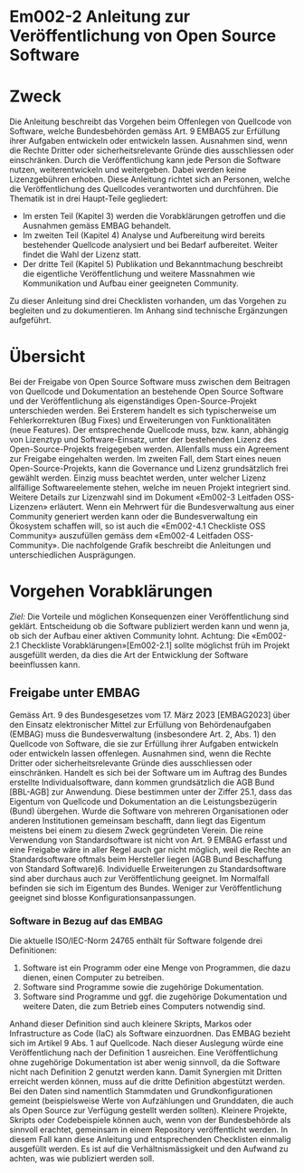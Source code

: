 # Em002-2 Anleitung zur Veröffentlichung von Open Source Software

# Zweck
Die Anleitung beschreibt das Vorgehen beim Offenlegen von Quellcode von Software, welche Bundesbehörden gemäss Art. 9 EMBAG5 zur Erfüllung ihrer Aufgaben entwickeln oder entwickeln lassen. Ausnahmen sind, wenn die Rechte Dritter oder sicherheitsrelevante Gründe dies ausschliessen oder einschränken. Durch die Veröffentlichung kann jede Person die Software nutzen, weiterentwickeln und weitergeben. Dabei werden keine Lizenzgebühren erhoben.
Diese Anleitung richtet sich an Personen, welche die Veröffentlichung des Quellcodes verantworten und durchführen.
Die Thematik ist in drei Haupt-Teile gegliedert:
* Im ersten Teil (Kapitel 3) werden die Vorabklärungen getroffen und die Ausnahmen gemäss EMBAG behandelt.
* Im zweiten Teil (Kapitel 4) Analyse und Aufbereitung wird bereits bestehender Quellcode analysiert und bei Bedarf aufbereitet. Weiter findet die Wahl der Lizenz statt.
* Der dritte Teil (Kapitel 5) Publikation und Bekanntmachung beschreibt die eigentliche Veröffentlichung und weitere Massnahmen wie Kommunikation und Aufbau einer geeigneten Community.

Zu dieser Anleitung sind drei Checklisten vorhanden, um das Vorgehen zu begleiten und zu dokumentieren.
Im Anhang sind technische Ergänzungen aufgeführt.

# Übersicht
Bei der Freigabe von Open Source Software muss zwischen dem Beitragen von Quellcode und Dokumentation an bestehende Open Source Software und der Veröffentlichung als eigenständiges Open-Source-Projekt unterschieden werden.
Bei Ersterem handelt es sich typischerweise um Fehlerkorrekturen (Bug Fixes) und Erweiterungen von Funktionalitäten (neue Features). Der entsprechende Quellcode muss, bzw. kann, abhängig von Lizenztyp und Software-Einsatz, unter der bestehenden Lizenz des Open-Source-Projekts freigegeben werden. Allenfalls muss ein Agreement zur Freigabe eingehalten werden.
Im zweiten Fall, dem Start eines neuen Open-Source-Projekts, kann die Governance und Lizenz grundsätzlich frei gewählt werden. Einzig muss beachtet werden, unter welcher Lizenz allfällige Softwareelemente stehen, welche im neuen Projekt integriert sind. Weitere Details zur Lizenzwahl sind im Dokument «Em002-3 Leitfaden OSS-Lizenzen» erläutert. Wenn ein Mehrwert für die Bundesverwaltung aus einer Community generiert werden kann oder die Bundesverwaltung ein Ökosystem schaffen will, so ist auch die «Em002-4.1 Checkliste OSS Community» auszufüllen gemäss dem «Em002-4 Leitfaden OSS-Community».
Die nachfolgende Grafik beschreibt die Anleitungen und unterschiedlichen Ausprägungen.

# Vorgehen Vorabklärungen
*Ziel:* Die Vorteile und möglichen Konsequenzen einer Veröffentlichung sind geklärt. Entscheidung ob die Software publiziert werden kann und wenn ja, ob sich der Aufbau einer aktiven Community lohnt. Achtung: Die «Em002-2.1 Checkliste Vorabklärungen»[Em002-2.1] sollte möglichst früh im Projekt ausgefüllt werden, da dies die Art der Entwicklung der Software beeinflussen kann.

## Freigabe unter EMBAG
Gemäss Art. 9 des Bundesgesetzes vom 17. März 2023 [EMBAG2023] über den Einsatz elektronischer Mittel zur Erfüllung von Behördenaufgaben (EMBAG) muss die Bundesverwaltung (insbesondere Art. 2, Abs. 1) den Quellcode von Software, die sie zur Erfüllung ihrer Aufgaben entwickeln oder entwickeln lassen offenlegen. Ausnahmen sind, wenn die Rechte Dritter oder sicherheitsrelevante Gründe dies ausschliessen oder einschränken.
Handelt es sich bei der Software um im Auftrag des Bundes erstellte Individualsoftware, dann kommen grundsätzlich die AGB Bund [BBL-AGB] zur Anwendung. Diese bestimmen unter der Ziffer 25.1, dass das Eigentum von Quellcode und Dokumentation an die Leistungsbezügerin (Bund) übergehen. Wurde die Software von mehreren Organisationen oder anderen Institutionen gemeinsam beschafft, dann liegt das Eigentum meistens bei einem zu diesem Zweck gegründeten Verein.
Die reine Verwendung von Standardsoftware ist nicht von Art. 9 EMBAG erfasst und eine Freigabe wäre in aller Regel auch gar nicht möglich, weil die Rechte an Standardsoftware oftmals beim Hersteller liegen (AGB Bund Beschaffung von Standard Software)6. Individuelle Erweiterungen zu Standardsoftware sind aber durchaus auch zur Veröffentlichung geeignet. Im Normalfall befinden sie sich im Eigentum des Bundes. Weniger zur Veröffentlichung geeignet sind blosse Konfigurationsanpassungen.

### Software in Bezug auf das EMBAG
Die aktuelle ISO/IEC-Norm 24765 enthält für Software folgende drei Definitionen:
1. Software ist ein Programm oder eine Menge von Programmen, die dazu dienen, einen Computer zu betreiben.
2. Software sind Programme sowie die zugehörige Dokumentation.
3. Software sind Programme und ggf. die zugehörige Dokumentation und weitere Daten, die zum Betrieb eines Computers notwendig sind.

Anhand dieser Definition sind auch kleinere Skripts, Markos oder Infrastructure as Code (IaC) als Software einzuordnen. Das EMBAG bezieht sich im Artikel 9 Abs. 1 auf Quellcode. Nach dieser Auslegung würde eine Veröffentlichung nach der Definition 1 ausreichen. Eine Veröffentlichung ohne zugehörige Dokumentation ist aber wenig sinnvoll, da die Software nicht nach Definition 2 genutzt werden kann.
Damit Synergien mit Dritten erreicht werden können, muss auf die dritte Definition abgestützt werden. Bei den Daten sind namentlich Stammdaten und Grundkonfigurationen gemeint (beispielsweise Werte von Aufzählungen und Grunddaten, die auch als Open Source zur
Verfügung gestellt werden sollten).
Kleinere Projekte, Skripts oder Codebeispiele können auch, wenn von der Bundesbehörde als sinnvoll erachtet, gemeinsam in einem Repository veröffentlicht werden. In diesem Fall kann diese Anleitung und entsprechenden Checklisten einmalig ausgefüllt werden.
Es ist auf die Verhältnismässigkeit und den Aufwand zu achten, was wie publiziert werden soll.